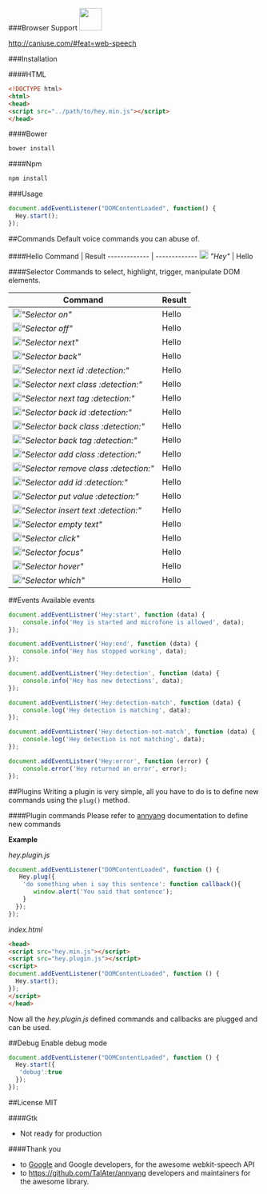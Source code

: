 ###Browser Support
<img src="https://upload.wikimedia.org/wikipedia/commons/thumb/e/e2/Google_Chrome_icon_(2011).svg/1024px-Google_Chrome_icon_(2011).svg.png" width="45"/>

http://caniuse.com/#feat=web-speech

###Installation

####HTML
```html
<!DOCTYPE html>
<html>
<head>
<script src="../path/to/hey.min.js"></script>
</head>
```
####Bower
```bash
bower install
```

####Npm
```bash
npm install
```

###Usage
```javascript
document.addEventListener("DOMContentLoaded", function() {
  Hey.start();
});
```
##Commands
Default voice commands you can abuse of.

####Hello
Command  | Result
------------- | -------------
<img src="http://i.imgur.com/2JA16e5.png" width="18"/> _"Hey"_  | Hello


####Selector
Commands to select, highlight, trigger, manipulate DOM elements.

Command  | Result
------------- | -------------
<img src="http://i.imgur.com/2JA16e5.png" width="18"/>_"Selector on"_  | Hello
<img src="http://i.imgur.com/2JA16e5.png" width="18"/>_"Selector off"_ | Hello
<img src="http://i.imgur.com/2JA16e5.png" width="18"/>_"Selector next"_  | Hello
<img src="http://i.imgur.com/2JA16e5.png" width="18"/>_"Selector back"_  | Hello
<img src="http://i.imgur.com/2JA16e5.png" width="18"/>_"Selector next id :detection:"_  | Hello
<img src="http://i.imgur.com/2JA16e5.png" width="18"/>_"Selector next class :detection:"_  | Hello
<img src="http://i.imgur.com/2JA16e5.png" width="18"/>_"Selector next tag :detection:"_  | Hello
<img src="http://i.imgur.com/2JA16e5.png" width="18"/>_"Selector back id :detection:"_  | Hello
<img src="http://i.imgur.com/2JA16e5.png" width="18"/>_"Selector back class :detection:"_  | Hello
<img src="http://i.imgur.com/2JA16e5.png" width="18"/>_"Selector back tag :detection:"_  | Hello
<img src="http://i.imgur.com/2JA16e5.png" width="18"/>_"Selector add class :detection:"_  | Hello
<img src="http://i.imgur.com/2JA16e5.png" width="18"/>_"Selector remove class :detection:"_  | Hello
<img src="http://i.imgur.com/2JA16e5.png" width="18"/>_"Selector add id :detection:"_  | Hello
<img src="http://i.imgur.com/2JA16e5.png" width="18"/>_"Selector put value :detection:"_  | Hello
<img src="http://i.imgur.com/2JA16e5.png" width="18"/>_"Selector insert text :detection:"_  | Hello
<img src="http://i.imgur.com/2JA16e5.png" width="18"/>_"Selector empty text"_  | Hello
<img src="http://i.imgur.com/2JA16e5.png" width="18"/>_"Selector click"_  | Hello
<img src="http://i.imgur.com/2JA16e5.png" width="18"/>_"Selector focus"_  | Hello
<img src="http://i.imgur.com/2JA16e5.png" width="18"/>_"Selector hover"_  | Hello
<img src="http://i.imgur.com/2JA16e5.png" width="18"/>_"Selector which"_  | Hello

##Events
Available events
```javascript
document.addEventListner('Hey:start', function (data) {
	console.info('Hey is started and microfone is allowed', data);
});

document.addEventListner('Hey:end', function (data) {
	console.info('Hey has stopped working', data);
});

document.addEventListner('Hey:detection', function (data) {
	console.info('Hey has new detections', data);
});

document.addEventListner('Hey:detection-match', function (data) {
	console.log('Hey detection is matching', data);
});

document.addEventListner('Hey:detection-not-match', function (data) {
	console.log('Hey detection is not matching', data);
});

document.addEventListner('Hey:error', function (error) {
	console.error('Hey returned an error', error);
});
```

##Plugins
Writing a plugin is very simple, all you have to do is to define new commands using the ```plug()``` method.

####Plugin commands
Please refer to [annyang](https://github.com/TalAter/annyang/blob/master/docs/README.md#commands-object) documentation to define new commands

**Example**


_hey.plugin.js_
```javascript
document.addEventListener("DOMContentLoaded", function () {
   Hey.plug({
    'do something when i say this sentence': function callback(){
       window.alert('You said that sentence');
    }
  });
});
```
_index.html_
```html
<head>
<script src="hey.min.js"></script>
<script src="hey.plugin.js"></script>
<script>
document.addEventListener("DOMContentLoaded", function () {
  Hey.start();
});
</script>
</head>
```
Now all the _hey.plugin.js_ defined commands and callbacks are plugged and can be used.

##Debug
Enable debug mode
```javascript
document.addEventListener("DOMContentLoaded", function () {
  Hey.start({
   'debug':true
  });
});
```
##License
MIT

####Gtk
- Not ready for production

####Thank you
- to [Google](google.com) and Google developers, for the awesome webkit-speech API
- to https://github.com/TalAter/annyang developers and maintainers for the awesome library.
